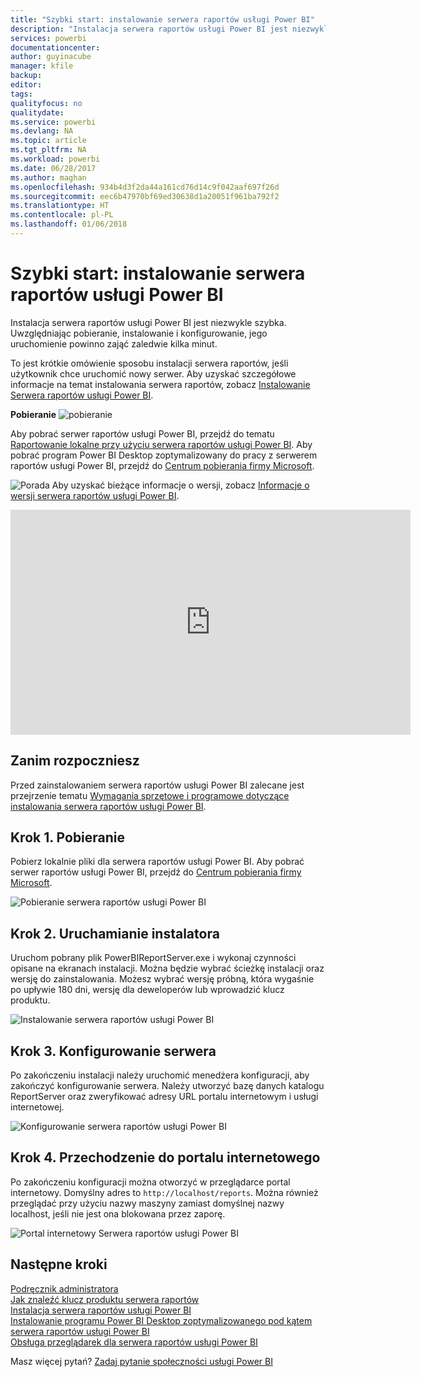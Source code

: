 ```yaml
---
title: "Szybki start: instalowanie serwera raportów usługi Power BI"
description: "Instalacja serwera raportów usługi Power BI jest niezwykle szybka. Uwzględniając pobieranie, instalowanie i konfigurowanie, jego uruchomienie powinno zająć zaledwie kilka minut."
services: powerbi
documentationcenter: 
author: guyinacube
manager: kfile
backup: 
editor: 
tags: 
qualityfocus: no
qualitydate: 
ms.service: powerbi
ms.devlang: NA
ms.topic: article
ms.tgt_pltfrm: NA
ms.workload: powerbi
ms.date: 06/28/2017
ms.author: maghan
ms.openlocfilehash: 934b4d3f2da44a161cd76d14c9f042aaf697f26d
ms.sourcegitcommit: eec6b47970bf69ed30638d1a20051f961ba792f2
ms.translationtype: HT
ms.contentlocale: pl-PL
ms.lasthandoff: 01/06/2018
---
```

# <a name="quickstart-install-power-bi-report-server"></a>Szybki start: instalowanie serwera raportów usługi Power BI
Instalacja serwera raportów usługi Power BI jest niezwykle szybka. Uwzględniając pobieranie, instalowanie i konfigurowanie, jego uruchomienie powinno zająć zaledwie kilka minut.

To jest krótkie omówienie sposobu instalacji serwera raportów, jeśli użytkownik chce uruchomić nowy serwer. Aby uzyskać szczegółowe informacje na temat instalowania serwera raportów, zobacz [Instalowanie Serwera raportów usługi Power BI](install-report-server.md).

 **Pobieranie** ![pobieranie](media/quickstart-install-report-server/download.png "pobieranie")

Aby pobrać serwer raportów usługi Power BI, przejdź do tematu [Raportowanie lokalne przy użyciu serwera raportów usługi Power BI](https://powerbi.microsoft.com/report-server/). Aby pobrać program Power BI Desktop zoptymalizowany do pracy z serwerem raportów usługi Power BI, przejdź do [Centrum pobierania firmy Microsoft](https://go.microsoft.com/fwlink/?linkid=837581).

![Porada](media/quickstart-install-report-server/fyi-tip.png "Porada") Aby uzyskać bieżące informacje o wersji, zobacz [Informacje o wersji serwera raportów usługi Power BI](release-notes.md).

<iframe width="640" height="360" src="https://www.youtube.com/embed/zacaEb9A4F0?showinfo=0" frameborder="0" allowfullscreen></iframe>

## <a name="before-you-begin"></a>Zanim rozpoczniesz
Przed zainstalowaniem serwera raportów usługi Power BI zalecane jest przejrzenie tematu [Wymagania sprzętowe i programowe dotyczące instalowania serwera raportów usługi Power BI](system-requirements.md).

## <a name="step-1-download"></a>Krok 1. Pobieranie
Pobierz lokalnie pliki dla serwera raportów usługi Power BI. Aby pobrać serwer raportów usługi Power BI, przejdź do [Centrum pobierania firmy Microsoft](https://go.microsoft.com/fwlink/?linkid=839351).

![Pobieranie serwera raportów usługi Power BI](media/quickstart-install-report-server/download-pbireportserver.png)

## <a name="step-2-run-installer"></a>Krok 2. Uruchamianie instalatora
Uruchom pobrany plik PowerBIReportServer.exe i wykonaj czynności opisane na ekranach instalacji. Można będzie wybrać ścieżkę instalacji oraz wersję do zainstalowania. Możesz wybrać wersję próbną, która wygaśnie po upływie 180 dni, wersję dla deweloperów lub wprowadzić klucz produktu.

![Instalowanie serwera raportów usługi Power BI](media/quickstart-install-report-server/pbireportserver-install.png)

## <a name="step-3-configure-the-server"></a>Krok 3. Konfigurowanie serwera
Po zakończeniu instalacji należy uruchomić menedżera konfiguracji, aby zakończyć konfigurowanie serwera. Należy utworzyć bazę danych katalogu ReportServer oraz zweryfikować adresy URL portalu internetowym i usługi internetowej.

![Konfigurowanie serwera raportów usługi Power BI](media/quickstart-install-report-server/pbireportserver-configure.png)

## <a name="step-4-browse-to-web-portal"></a>Krok 4. Przechodzenie do portalu internetowego
Po zakończeniu konfiguracji można otworzyć w przeglądarce portal internetowy. Domyślny adres to `http://localhost/reports`. Można również przeglądać przy użyciu nazwy maszyny zamiast domyślnej nazwy localhost, jeśli nie jest ona blokowana przez zaporę.

![Portal internetowy Serwera raportów usługi Power BI](media/quickstart-install-report-server/web-portal.png)

## <a name="next-steps"></a>Następne kroki
[Podręcznik administratora](admin-handbook-overview.md)  
[Jak znaleźć klucz produktu serwera raportów](find-product-key.md)  
[Instalacja serwera raportów usługi Power BI](install-report-server.md)  
[Instalowanie programu Power BI Desktop zoptymalizowanego pod kątem serwera raportów usługi Power BI](install-powerbi-desktop.md)  
[Obsługa przeglądarek dla serwera raportów usługi Power BI](browser-support.md)

Masz więcej pytań? [Zadaj pytanie społeczności usługi Power BI](https://community.powerbi.com/)

